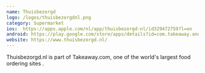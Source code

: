 ```yaml
---
name: Thuisbezorgd
logo: /logos/thuisbezorgdnl.png
category: Supermarket
ios:  https://apps.apple.com/nl/app/thuisbezorgd-nl/id329472759?l=en
android: https://play.google.com/store/apps/details?id=com.takeaway.android&hl=nl&gl=US
website: https://www.thuisbezorgd.nl/
---
```

Thuisbezorgd.nl is part of Takeaway.com, one of the world's largest food ordering sites .